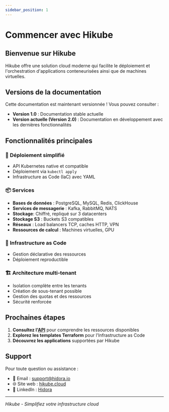 ```yaml
---
sidebar_position: 1
---
```


# Commencer avec Hikube

## Bienvenue sur Hikube

Hikube offre une solution cloud moderne qui facilite le déploiement et l'orchestration d'applications conteneurisées ainsi que de machines virtuelles.

## Versions de la documentation

Cette documentation est maintenant versionnée ! Vous pouvez consulter :
- **Version 1.0** : Documentation stable actuelle
- **Version actuelle (Version 2.0)** : Documentation en développement avec les dernières fonctionnalités

## Fonctionnalités principales

### 🚀 **Déploiement simplifié**
- API Kubernetes native et compatible
- Déploiement via `kubectl apply`
- Infrastructure as Code (IaC) avec YAML

### 📦 **Services**
- **Bases de données** : PostgreSQL, MySQL, Redis, ClickHouse
- **Services de messagerie** : Kafka, RabbitMQ, NATS
- **Stockage**: Chiffré, repliqué sur 3 datacenters
- **Stockage S3** : Buckets S3 compatibles
- **Réseaux** : Load balancers TCP, caches HTTP, VPN
- **Ressources de calcul** : Machines virtuelles, GPU

### 🔧 **Infrastructure as Code**
- Gestion déclarative des ressources
- Déploiement reproductible

### 🏗️ **Architecture multi-tenant**
- Isolation complète entre les tenants
- Création de sous-tenant possible
- Gestion des quotas et des ressources
- Sécurité renforcée

## Prochaines étapes

1. **Consultez l'[API](/api)** pour comprendre les ressources disponibles
2. **Explorez les templates Terraform** pour l'Infrastructure as Code
3. **Découvrez les applications** supportées par Hikube

## Support

Pour toute question ou assistance :
- 📧 Email : support@hidora.io
- 🌐 Site web : [hikube.cloud](https://hikube.cloud)
- 💼 LinkedIn : [Hidora](https://www.linkedin.com/company/hidora)

---

*Hikube - Simplifiez votre infrastructure cloud*
